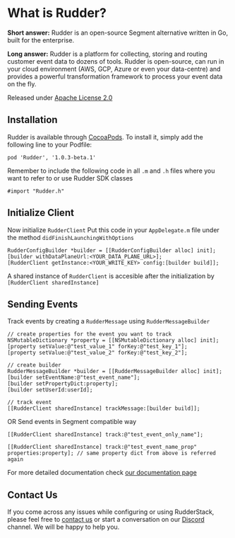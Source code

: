 # What is Rudder?

**Short answer:** 
Rudder is an open-source Segment alternative written in Go, built for the enterprise.

**Long answer:** 
Rudder is a platform for collecting, storing and routing customer event data to dozens of tools. Rudder is open-source, can run in your cloud environment (AWS, GCP, Azure or even your data-centre) and provides a powerful transformation framework to process your event data on the fly.

Released under [Apache License 2.0](https://www.apache.org/licenses/LICENSE-2.0)

## Installation
Rudder is available through [CocoaPods](https://cocoapods.org). 
To install it, simply add the following line to your Podfile:
```xcode
pod 'Rudder', '1.0.3-beta.1'
```
Remember to include the following code in all `.m` and `.h` files where you want to refer to or use Rudder SDK classes
```xcode
#import "Rudder.h"
```

## Initialize Client
Now initialize ```RudderClient```
Put this code in your ```AppDelegate.m``` file under the method ```didFinishLaunchingWithOptions```

```xcode
RudderConfigBuilder *builder = [[RudderConfigBuilder alloc] init];
[builder withDataPlaneUrl:<YOUR_DATA_PLANE_URL>];
[RudderClient getInstance:<YOUR_WRITE_KEY> config:[builder build]];
```
A shared instance of ```RudderClient``` is accesible after the initialization by ```[RudderClient sharedInstance]```
## Sending Events
Track events by creating a ```RudderMessage``` using ```RudderMessageBuilder```
```xcode
// create properties for the event you want to track
NSMutableDictionary *property = [[NSMutableDictionary alloc] init];
[property setValue:@"test_value_1" forKey:@"test_key_1"];
[property setValue:@"test_value_2" forKey:@"test_key_2"];

// create builder
RudderMessageBuilder *builder = [[RudderMessageBuilder alloc] init];
[builder setEventName:@"test_event_name"];
[builder setPropertyDict:property];
[builder setUserId:userId];

// track event
[[RudderClient sharedInstance] trackMessage:[builder build]];
```
OR
Send events in Segment compatible way
```xcode
[[RudderClient sharedInstance] track:@"test_event_only_name"];

[[RudderClient sharedInstance] track:@"test_event_name_prop" properties:property]; // same property dict from above is referred again
```

For more detailed documentation check [our documentation page](https://docs.rudderlabs.com/sdk-integration-guide/getting-started-with-ios-sdk)

## Contact Us
If you come across any issues while configuring or using RudderStack, please feel free to [contact us](https://rudderstack.com/contact/) or start a conversation on our [Discord](https://discordapp.com/invite/xNEdEGw) channel. We will be happy to help you.
